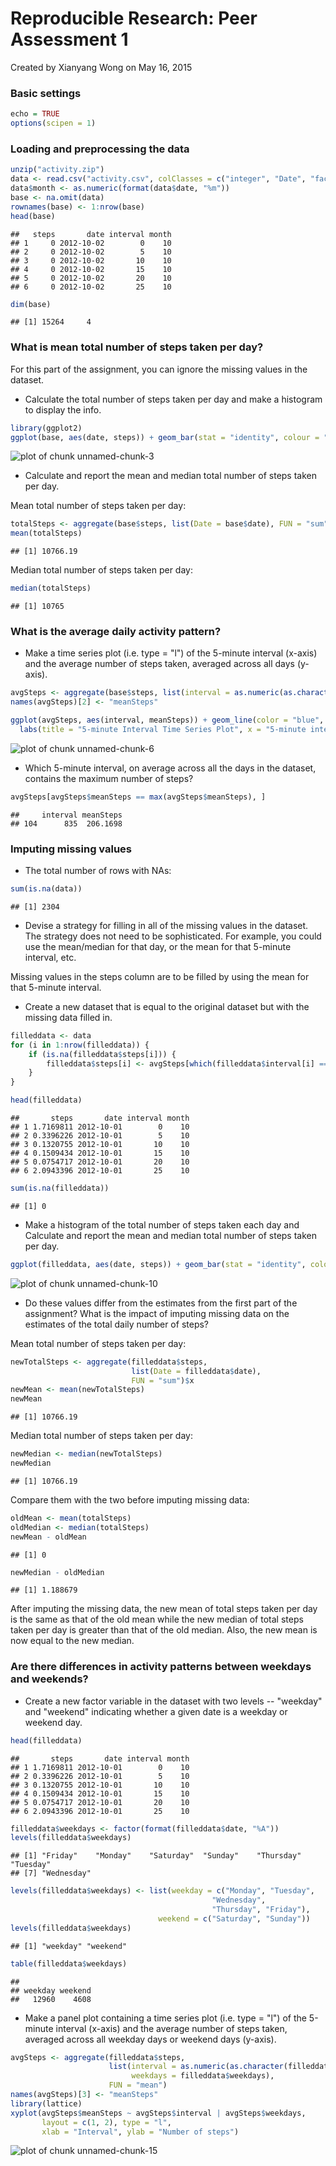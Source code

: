 Reproducible Research: Peer Assessment 1
==========================================
Created by Xianyang Wong on May 16, 2015

### Basic settings

```r
echo = TRUE              
options(scipen = 1)      
```

### Loading and preprocessing the data

```r
unzip("activity.zip")
data <- read.csv("activity.csv", colClasses = c("integer", "Date", "factor"))
data$month <- as.numeric(format(data$date, "%m"))
base <- na.omit(data)
rownames(base) <- 1:nrow(base)
head(base)
```

```
##   steps       date interval month
## 1     0 2012-10-02        0    10
## 2     0 2012-10-02        5    10
## 3     0 2012-10-02       10    10
## 4     0 2012-10-02       15    10
## 5     0 2012-10-02       20    10
## 6     0 2012-10-02       25    10
```

```r
dim(base)
```

```
## [1] 15264     4
```

### What is mean total number of steps taken per day?
For this part of the assignment, you can ignore the missing values in the dataset.

* Calculate the total number of steps taken per day and make a histogram to display the info.


```r
library(ggplot2)
ggplot(base, aes(date, steps)) + geom_bar(stat = "identity", colour = "blue", fill = "blue", width = 0.8) + facet_grid(. ~ month, scales = "free") + labs(title = "Histogram of Total Number of Steps Taken Each Day", x = "Date", y = "Total number of steps")
```

![plot of chunk unnamed-chunk-3](figure/unnamed-chunk-3-1.png) 

* Calculate and report the mean and median total number of steps taken per day.

Mean total number of steps taken per day:

```r
totalSteps <- aggregate(base$steps, list(Date = base$date), FUN = "sum")$x
mean(totalSteps)
```

```
## [1] 10766.19
```
Median total number of steps taken per day:

```r
median(totalSteps)
```

```
## [1] 10765
```

### What is the average daily activity pattern?
* Make a time series plot (i.e. type = "l") of the 5-minute interval (x-axis) and the average number of steps taken, averaged across all days (y-axis).


```r
avgSteps <- aggregate(base$steps, list(interval = as.numeric(as.character(base$interval))), FUN = "mean")
names(avgSteps)[2] <- "meanSteps"

ggplot(avgSteps, aes(interval, meanSteps)) + geom_line(color = "blue", size = 0.8) + 
  labs(title = "5-minute Interval Time Series Plot", x = "5-minute intervals", y = "Average Number of Steps Taken")
```

![plot of chunk unnamed-chunk-6](figure/unnamed-chunk-6-1.png) 

* Which 5-minute interval, on average across all the days in the dataset, contains the maximum number of steps?


```r
avgSteps[avgSteps$meanSteps == max(avgSteps$meanSteps), ]
```

```
##     interval meanSteps
## 104      835  206.1698
```

### Imputing missing values
* The total number of rows with NAs:


```r
sum(is.na(data))
```

```
## [1] 2304
```

* Devise a strategy for filling in all of the missing values in the dataset. The strategy does not need to be sophisticated. For example, you could use the mean/median for that day, or the mean for that 5-minute interval, etc.

Missing values in the steps column are to be filled by using the mean for that 5-minute interval.

* Create a new dataset that is equal to the original dataset but with the missing data filled in.


```r
filleddata <- data 
for (i in 1:nrow(filleddata)) {
    if (is.na(filleddata$steps[i])) {
        filleddata$steps[i] <- avgSteps[which(filleddata$interval[i] == avgSteps$interval), ]$meanSteps
    }
}

head(filleddata)
```

```
##       steps       date interval month
## 1 1.7169811 2012-10-01        0    10
## 2 0.3396226 2012-10-01        5    10
## 3 0.1320755 2012-10-01       10    10
## 4 0.1509434 2012-10-01       15    10
## 5 0.0754717 2012-10-01       20    10
## 6 2.0943396 2012-10-01       25    10
```

```r
sum(is.na(filleddata))
```

```
## [1] 0
```

* Make a histogram of the total number of steps taken each day and Calculate and report the mean and median total number of steps taken per day. 


```r
ggplot(filleddata, aes(date, steps)) + geom_bar(stat = "identity", colour = "blue", fill = "blue", width = 0.8) + facet_grid(. ~ month, scales = "free") + labs(title = "Histogram of Total Number of Steps Taken Each Day (no missing data)", x = "Date", y = "Total number of steps")
```

![plot of chunk unnamed-chunk-10](figure/unnamed-chunk-10-1.png) 

* Do these values differ from the estimates from the first part of the assignment? What is the impact of imputing missing data on the estimates of the total daily number of steps?

Mean total number of steps taken per day:

```r
newTotalSteps <- aggregate(filleddata$steps, 
                           list(Date = filleddata$date), 
                           FUN = "sum")$x
newMean <- mean(newTotalSteps)
newMean
```

```
## [1] 10766.19
```
Median total number of steps taken per day:

```r
newMedian <- median(newTotalSteps)
newMedian
```

```
## [1] 10766.19
```
Compare them with the two before imputing missing data:

```r
oldMean <- mean(totalSteps)
oldMedian <- median(totalSteps)
newMean - oldMean
```

```
## [1] 0
```

```r
newMedian - oldMedian
```

```
## [1] 1.188679
```
After imputing the missing data, the new mean of total steps taken per day is the same as that of the old mean while the new median of total steps taken per day is greater than that of the old median.
Also, the new mean is now equal to the new median.

### Are there differences in activity patterns between weekdays and weekends?

* Create a new factor variable in the dataset with two levels -- "weekday" and "weekend" indicating whether a given date is a weekday or weekend day.


```r
head(filleddata)
```

```
##       steps       date interval month
## 1 1.7169811 2012-10-01        0    10
## 2 0.3396226 2012-10-01        5    10
## 3 0.1320755 2012-10-01       10    10
## 4 0.1509434 2012-10-01       15    10
## 5 0.0754717 2012-10-01       20    10
## 6 2.0943396 2012-10-01       25    10
```

```r
filleddata$weekdays <- factor(format(filleddata$date, "%A"))
levels(filleddata$weekdays)
```

```
## [1] "Friday"    "Monday"    "Saturday"  "Sunday"    "Thursday"  "Tuesday"  
## [7] "Wednesday"
```

```r
levels(filleddata$weekdays) <- list(weekday = c("Monday", "Tuesday",
                                             "Wednesday", 
                                             "Thursday", "Friday"),
                                 weekend = c("Saturday", "Sunday"))
levels(filleddata$weekdays)
```

```
## [1] "weekday" "weekend"
```

```r
table(filleddata$weekdays)
```

```
## 
## weekday weekend 
##   12960    4608
```

* Make a panel plot containing a time series plot (i.e. type = "l") of the 5-minute interval (x-axis) and the average number of steps taken, averaged across all weekday days or weekend days (y-axis).


```r
avgSteps <- aggregate(filleddata$steps, 
                      list(interval = as.numeric(as.character(filleddata$interval)), 
                           weekdays = filleddata$weekdays),
                      FUN = "mean")
names(avgSteps)[3] <- "meanSteps"
library(lattice)
xyplot(avgSteps$meanSteps ~ avgSteps$interval | avgSteps$weekdays, 
       layout = c(1, 2), type = "l", 
       xlab = "Interval", ylab = "Number of steps")
```

![plot of chunk unnamed-chunk-15](figure/unnamed-chunk-15-1.png) 
